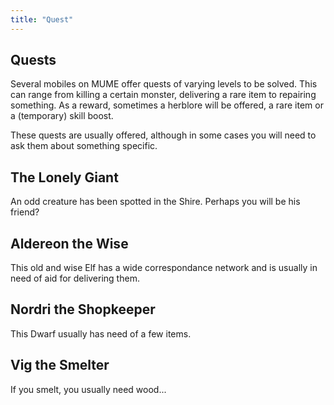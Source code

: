 ```yaml
---
title: "Quest"
---
```


## Quests

Several mobiles on MUME offer quests of varying levels to be solved.
This can range from killing a certain monster, delivering a rare item to
repairing something. As a reward, sometimes a herblore will be offered,
a rare item or a (temporary) skill boost.

These quests are usually offered, although in some cases you will need
to ask them about something specific.

## The Lonely Giant

An odd creature has been spotted in the Shire. Perhaps you will be his
friend?

## Aldereon the Wise

This old and wise Elf has a wide correspondance network and is usually
in need of aid for delivering them.

## Nordri the Shopkeeper

This Dwarf usually has need of a few items.

## Vig the Smelter

If you smelt, you usually need wood...